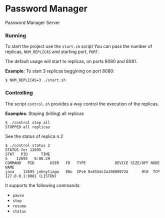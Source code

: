 Password Manager
================

Password Manager Server
### Running
To start the project use the `start.sh` script
You can pass the number of replicas, `NUM_REPLICAS` and starting port, `PORT`.

The default usage will start to replicas, on ports 8080 and 8081.

**Example**: To start 3 replicas beggining on port 8080:
```
$ NUM_REPLICAS=3 ./start.sh
```

### Controlling

The script `control.sh` provides a way control the execution of the replicas.

**Examples**: 
Stoping (killing) all replicas
``` 
$ ./control stop all
STOPPED all replicas
```
See the status of replica n.2
``` 
$ ./control status 2
STATUS for 12695
STAT   PID      TIME
S    12695   0:08.29
COMMAND   PID       USER   FD   TYPE             DEVICE SIZE/OFF NODE NAME
java    12695 johnytiago   80u  IPv6 0x655dc2a20880972d      0t0  TCP 127.0.0.1:8081 (LISTEN)
```

It supports the following commands:
- `pause`
- `stop`
- `resume`
- `status`

